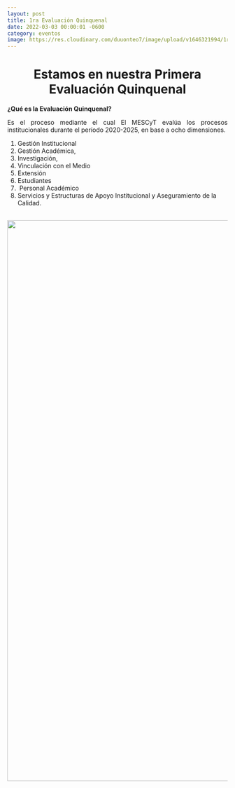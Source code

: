 ```yaml
---
layout: post
title: 1ra Evaluación Quinquenal
date: 2022-03-03 00:00:01 -0600
category: eventos
image: https://res.cloudinary.com/duuonteo7/image/upload/v1646321994/1ra%20Graduacion/WhatsApp_Image_2022-03-03_at_11.37.53_AM.jpg
---
```

<h1 style="text-align: center;">Estamos en nuestra Primera Evaluaci&oacute;n Quinquenal</h1>
<p><strong>&iquest;Qu&eacute; es la Evaluaci&oacute;n Quinquenal?</strong></p>
<p style="text-align: justify;"><span>Es el proceso mediante el cual El MESCyT eval&uacute;a los procesos institucionales durante el per&iacute;odo 2020-2025, en base a ocho dimensiones.</span></p>
<ol>
<li><span>Gesti&oacute;n Institucional</span></li>
<li><span>Gesti&oacute;n Acad&eacute;mica, </span></li>
<li><span>Investigaci&oacute;n, </span></li>
<li><span>Vinculaci&oacute;n con el Medio</span></li>
<li><span>Extensi&oacute;n</span></li>
<li><span>Estudiantes</span></li>
<li><span>&nbsp;Personal Acad&eacute;mico</span></li>
<li><span>Servicios y Estructuras de Apoyo Institucional y Aseguramiento de la Calidad.&nbsp; </span></li>
</ol>
<p style="text-align: center;"><span>&nbsp;</span><img src="https://res.cloudinary.com/duuonteo7/image/upload/v1646321994/1ra%20Graduacion/WhatsApp_Image_2022-03-03_at_11.37.53_AM.jpg" alt="" width="1280" height="1280" /></p>
